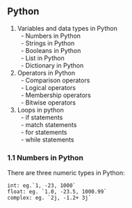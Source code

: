 ## Python

1. Variables and data types in Python \
&nbsp; - Numbers in Python \
&nbsp;  - Strings in Python \
&nbsp;  - Booleans in Python \
&nbsp;  - List in Python \
&nbsp;  - Dictionary in Python
2. Operators in Python  \
&nbsp;  - Comparison operators \
&nbsp;  - Logical operators \
&nbsp;  - Membership operators \
&nbsp;  - Bitwise operators
3. Loops in python \
&nbsp;  - if statements \
&nbsp;  - match statements \
&nbsp;  - for statements \
&nbsp;  - while statements

### 1.1 Numbers in Python
There are three numeric types in Python:
```
int: eg.`1, -23, 1000`
float: eg. `1.0, -23.5, 1000.99`
complex: eg. `2j, -1.2+ 3j`
```





